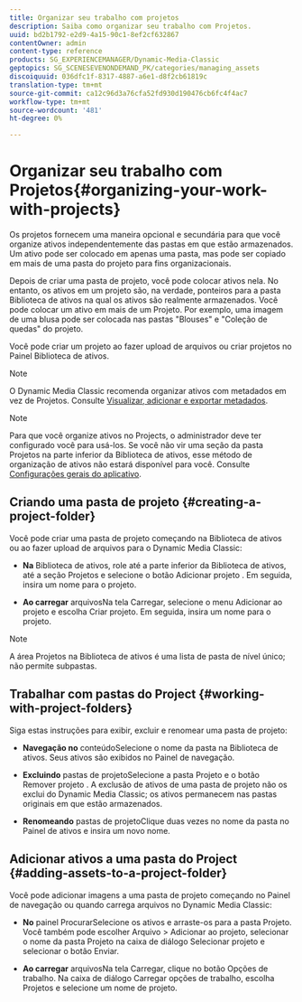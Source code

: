 ```yaml
---
title: Organizar seu trabalho com projetos
description: Saiba como organizar seu trabalho com Projetos.
uuid: bd2b1792-e2d9-4a15-90c1-8ef2cf632867
contentOwner: admin
content-type: reference
products: SG_EXPERIENCEMANAGER/Dynamic-Media-Classic
geptopics: SG_SCENESEVENONDEMAND_PK/categories/managing_assets
discoiquuid: 036dfc1f-8317-4887-a6e1-d8f2cb61819c
translation-type: tm+mt
source-git-commit: ca12c96d3a76cfa52fd930d190476cb6fc4f4ac7
workflow-type: tm+mt
source-wordcount: '481'
ht-degree: 0%

---
```



# Organizar seu trabalho com Projetos{#organizing-your-work-with-projects}

Os projetos fornecem uma maneira opcional e secundária para que você organize ativos independentemente das pastas em que estão armazenados. Um ativo pode ser colocado em apenas uma pasta, mas pode ser copiado em mais de uma pasta do projeto para fins organizacionais.

Depois de criar uma pasta de projeto, você pode colocar ativos nela. No entanto, os ativos em um projeto são, na verdade, ponteiros para a pasta Biblioteca de ativos na qual os ativos são realmente armazenados. Você pode colocar um ativo em mais de um Projeto. Por exemplo, uma imagem de uma blusa pode ser colocada nas pastas &quot;Blouses&quot; e &quot;Coleção de quedas&quot; do projeto.

Você pode criar um projeto ao fazer upload de arquivos ou criar projetos no Painel Biblioteca de ativos.

>[!NOTE]
>
>O Dynamic Media Classic recomenda organizar ativos com metadados em vez de Projetos. Consulte [Visualizar, adicionar e exportar metadados](viewing-adding-exporting-metadata.md).

>[!NOTE]
>
>Para que você organize ativos no Projects, o administrador deve ter configurado você para usá-los. Se você não vir uma seção da pasta Projetos na parte inferior da Biblioteca de ativos, esse método de organização de ativos não estará disponível para você. Consulte [Configurações gerais do aplicativo](application-setup.md#general-settings).

## Criando uma pasta de projeto {#creating-a-project-folder}

Você pode criar uma pasta de projeto começando na Biblioteca de ativos ou ao fazer upload de arquivos para o Dynamic Media Classic:

* **Na**
Biblioteca de ativos, role até a parte inferior da Biblioteca de ativos, até a seção Projetos e selecione o botão Adicionar projeto . Em seguida, insira um nome para o projeto.

* **Ao carregar**
arquivosNa tela Carregar, selecione o menu Adicionar ao projeto e escolha Criar projeto. Em seguida, insira um nome para o projeto.

>[!NOTE]
>
>A área Projetos na Biblioteca de ativos é uma lista de pasta de nível único; não permite subpastas.

## Trabalhar com pastas do Project {#working-with-project-folders}

Siga estas instruções para exibir, excluir e renomear uma pasta de projeto:

* **Navegação no**
conteúdoSelecione o nome da pasta na Biblioteca de ativos. Seus ativos são exibidos no Painel de navegação.

* **Excluindo**
pastas de projetoSelecione a pasta Projeto e o botão Remover projeto . A exclusão de ativos de uma pasta de projeto não os exclui do Dynamic Media Classic; os ativos permanecem nas pastas originais em que estão armazenados.

* **Renomeando**
pastas de projetoClique duas vezes no nome da pasta no Painel de ativos e insira um novo nome.

## Adicionar ativos a uma pasta do Project {#adding-assets-to-a-project-folder}

Você pode adicionar imagens a uma pasta de projeto começando no Painel de navegação ou quando carrega arquivos no Dynamic Media Classic:

* **No**
painel ProcurarSelecione os ativos e arraste-os para a pasta Projeto. Você também pode escolher Arquivo > Adicionar ao projeto, selecionar o nome da pasta Projeto na caixa de diálogo Selecionar projeto e selecionar o botão Enviar.

* **Ao carregar**
arquivosNa tela Carregar, clique no botão Opções de trabalho. Na caixa de diálogo Carregar opções de trabalho, escolha Projetos e selecione um nome de projeto.
